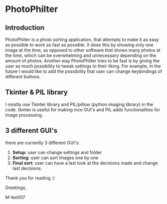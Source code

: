 # PhotoPhilter
## Introduction
PhotoPhilter is a photo sorting application, that attempts to make it as easy as possible to work as fast as possible. It does this by showing only one image at the time, as opposed to other software that shows many photos at the time, which can be overwhelming and unnecessary depending on the amount of photos.
Another way PhotoPhilter tries to be fast is by giving the user as much possibility to tweak settings to their liking. For example, in the future I would like to add the possibility that user can change keybindings of different buttons.

## Tkinter & PIL library
I mostly use Tkinter library and PIL/pillow (python imaging library) in the code. tkinter is useful for making nice GUI's and PIL adds functionalities for image processing. 
## 3 different GUI's
there are currently 3 different GUI's:
1. **Setup**: user can change settings and folder
2. **Sorting**: user can sort images one by one
3. **Final sort**: user can have a last look at the decisions made and change last decisions.

Thank you for reading :)

Greetings,


M-Ike007

